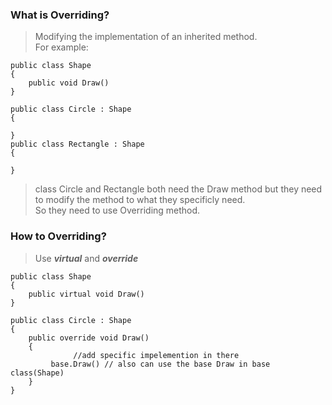 ### What is Overriding?
> Modifying the implementation of an inherited method.  
> For example:  
```
public class Shape 
{
    public void Draw()
}

public class Circle : Shape
{

}
public class Rectangle : Shape
{

}
```
> class Circle and Rectangle both need the Draw method but they need to modify the method to what they specificly need.  
> So they need to use Overriding method.  

### How to Overriding?
> Use ***virtual*** and ***override***  
```
public class Shape 
{
    public virtual void Draw()
}

public class Circle : Shape
{
    public override void Draw()
    {
              //add specific impelemention in there
         base.Draw() // also can use the base Draw in base class(Shape)
    }
}
```
